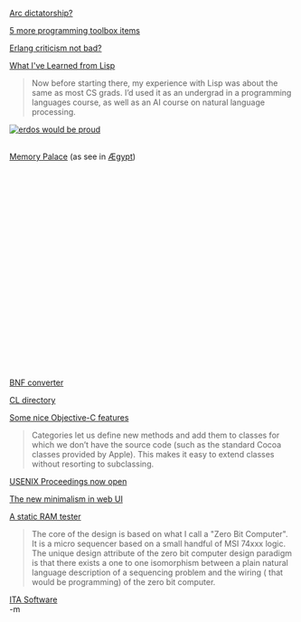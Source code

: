<a href="http://lenz.unl.edu/wordpress/?p=51">Arc dictatorship?</a><br/>

<a href="http://www.spiteful.com/2008/02/25/5-more-essentials-for-your-programming-toolbox/">5 more programming toolbox items</a><br/>

<a href="http://patricklogan.blogspot.com/2008/03/erlang-criticism-not-unwarranted.html">Erlang criticism not bad?</a><br/>

<a href="http://www.martincmartin.com/blog/?p=76">What I've Learned from Lisp</a><br/>
<blockquote>Now before starting there, my experience with Lisp was about the same as most CS grads. I’d used it as an undergrad in a programming languages course, as well as an AI course on natural language processing.</blockquote>

<a href="http://www.math.cornell.edu/~durrett/RGD/RGD.html"><img src="http://www.math.cornell.edu/~durrett/RGD/protein_map.gif" alt="erdos would be proud" /></a><br/><br/>

<a href="http://litemind.com/memory-palace/">Memory Palace</a> (as see in <a href="http://en.wikipedia.org/wiki/%C3%86gypt">Ægypt</a>)<br/>

<object width="425" height="355"><param name="movie" value="http://www.youtube.com/v/j02b8Fuz73A&hl=en"></param><param name="wmode" value="transparent"></param><embed src="http://www.youtube.com/v/j02b8Fuz73A&hl=en" type="application/x-shockwave-flash" wmode="transparent" width="425" height="355"></embed></object><br/>

<a href="http://www.cs.chalmers.se/Cs/Research/Language-technology/BNFC/">BNF converter</a><br/>

<a href="http://www.cl-user.net/asp/Qje7/sdataQ03Y8Gnvc0WSDM==/sdataQo5Y-1Mh9urk">CL directory</a><br/>

<a href="http://pmougin.wordpress.com/2008/03/13/some-nice-features-of-the-objective-c-language/">Some nice Objective-C features</a><br/>
<blockquote>Categories let us define new methods and add them to classes for which we don’t have the source code (such as the standard Cocoa classes provided by Apple). This makes it easy to extend classes without resorting to subclassing.</blockquote>

<a href="http://www.usenix.org/publications/library/proceedings/">USENIX Proceedings now open</a><br/>

<a href="http://rainfall-daffinson.com/minimalism/">The new minimalism in web UI</a><br/>

<a href="http://users.monash.edu.au/~ralphk/ram-static-tester.html">A static RAM tester</a><br/>
<blockquote>The core of the design is based on what I call a "Zero Bit Computer". It is a micro sequencer based on a small handful of MSI 74xxx logic. The unique design attribute of the zero bit computer design paradigm is that there exists a one to one isomorphism between a plain natural language description of a sequencing problem and the wiring ( that would be programming) of the zero bit computer.</blockquote>

<a href="http://itasoftware.com/">ITA Software</a><br/>
-m